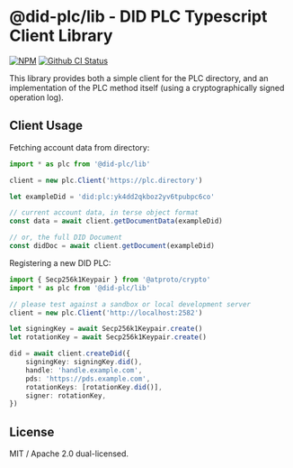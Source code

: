 
# @did-plc/lib - DID PLC Typescript Client Library

[![NPM](https://img.shields.io/npm/v/@did-plc/lib)](https://www.npmjs.com/package/@did-plc/lib)
[![Github CI Status](https://github.com/did-method-plc/did-method-plc/actions/workflows/repo.yaml/badge.svg)](https://github.com/did-method-plc/did-method-plc/actions/workflows/repo.yaml)

This library provides both a simple client for the PLC directory, and an implementation of the PLC method itself (using a cryptographically signed operation log).

## Client Usage

Fetching account data from directory:

```typescript
import * as plc from '@did-plc/lib'

client = new plc.Client('https://plc.directory')

let exampleDid = 'did:plc:yk4dd2qkboz2yv6tpubpc6co'

// current account data, in terse object format
const data = await client.getDocumentData(exampleDid)

// or, the full DID Document
const didDoc = await client.getDocument(exampleDid)
```

Registering a new DID PLC:

```typescript
import { Secp256k1Keypair } from '@atproto/crypto'
import * as plc from '@did-plc/lib'

// please test against a sandbox or local development server
client = new plc.Client('http://localhost:2582')

let signingKey = await Secp256k1Keypair.create()
let rotationKey = await Secp256k1Keypair.create()

did = await client.createDid({
    signingKey: signingKey.did(),
    handle: 'handle.example.com',
    pds: 'https://pds.example.com',
    rotationKeys: [rotationKey.did()],
    signer: rotationKey,
})
```

## License

MIT / Apache 2.0 dual-licensed.
